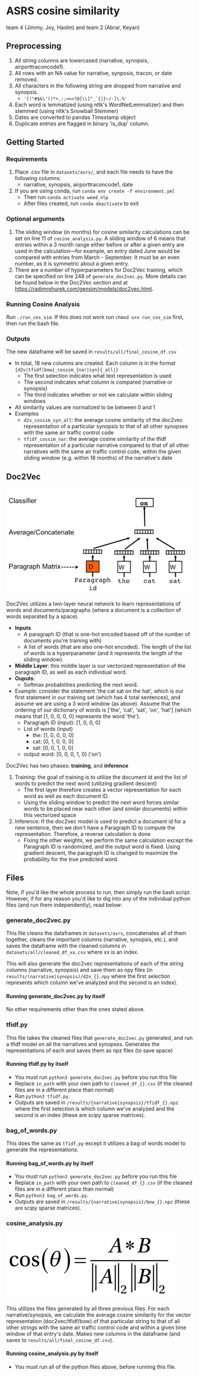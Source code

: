 # ASRS cosine similarity
team 4 (Jimmy, Joy, Haolin) and team 2 (Abrar, Keyan)

## Preprocessing
1. All string columns are lowercased (narrative, synopsis, airporttraconcode1).
2. All rows with an NA value for narrative, synposis, tracon, or date removed. 
3. All characters in the following string are dropped from narrative and synopsis.
    * ``'[!"#$&\'()*+,:;<=>?@[\\]^_`{|}~/-]\.%'``
4. Each word is lemmatized (using nltk's WordNetLemmatizer) and then stemmed (using nltk's Snowball Stemmer)
5. Dates are converted to pandas Timestamp object
6. Duplicate entries are flagged in binary 'is_dup' column.

## Getting Started
### Requirements
1. Place .csv file in `datasets/asrs/`, and each file needs to have the following columns:
   * narrative, synopsis, airporttraconcode1, date
2. If you are using conda, run `conda env create -f environment.yml`
    * Then run `conda activate weed_nlp`
    * After files created, run `conda deactivate` to exit
### Optional arguments
1. The sliding window (in months) for cosine similarity calculations can be set on line 11 of `cosine_analysis.py`. A sliding window of 6 means that entries within a 3 month range either before or after a given entry are used in the calculation—for example, an entry dated June would be compared with entries from March - September. It must be an even number, as it is symmetric about a given entry. 
2. There are a number of hyperparameters for Doc2Vec training, which can be specified on line 248 of `generate_doc2vec.py`. More details can be found below in the Doc2Vec section and at https://radimrehurek.com/gensim/models/doc2vec.html.
### Running Cosine Analysis
Run `./run_cos_sim`. If this does not work run `chmod u+x run_cos_sim` first, then run the bash file.

### Outputs 
The new dataframe will be saved in `results/all/final_cosine_df.csv`
* In total, 18 new columns are created. Each column is in the format `{d2v|tfidf|bow}_cossim_{nar|syn}{_all|}`
   * The first selection indicates what text representation is used
   * The second indicates what column is compared (narrative or synopsis)
   * The third indicates whether or not we calculate within sliding windows
* All similarity values are normalized to be between 0 and 1
* Examples
   * `d2v_cossim_syn_all`: the average cosine similarity of the doc2vec representation of a particular synopsis to that of all other synopses with the same air traffic control code
   * `tfidf_cossim_nar`: the average cosine similarity of the tfidf representation of a particular narrative compared to that of all other narratives with the same air traffic control code, within the given sliding window (e.g. within 18 months) of the narrative's date

## Doc2Vec
![Image of Doc2vec](images/d2v.png)

Doc2Vec utilizes a two-layer neural network to learn representations of words and documents/paragraphs (where a document is a collection of words separated by a space). 
* **Inputs**
   * A paragraph ID (that is one-hot encoded based off of the number of documents you're training with)
   * A list of words (that are also one-hot encoded). The length of the list of words is a hyperparameter (and it represents the length of the sliding window).
* **Middle Layer**: this middle layer is our vectorized representation of the paragraph ID, as well as each individual word.
* **Ouputs**:
   * Softmax probabilities predicting the next word.
* Example: consider the statement 'the cat sat on the hat', which is our first statement in our training set (which has 4 total sentences), and assume we are using a 3 word window (as above). Assume that the ordering of our dictionary of words is \['the', 'cat', 'sat', 'on', 'hat'\] (which means that \[1, 0, 0, 0, 0\] represents the word 'the').
   * Paragraph ID (input): \[1, 0, 0, 0\]
   * List of words (input)
      * the: \[1, 0, 0, 0, 0\]
      * cat: \[0, 1, 0, 0, 0\]
      * sat: \[0, 0, 1, 0, 0\]
   * output word: \[0, 0, 0, 1, 0\] ('on')


Doc2Vec has two phases: **training**, and **inference**
1. Training: the goal of training is to utilize the document id and the list of words to predict the next word (utilizing gradient descent)
   * The first layer therefore creates a vector representation for each word as well as each document ID.
   * Using the sliding window to predict the next word forces similar words to be placed near each other (and similar documents) within this vectorized space
2. Inference: If the doc2vec model is used to predict a document id for a new sentence, then we don't have a Paragraph ID to compute the representation. Therefore, a reverse calculation is done
   * Fixing the other weights, we perform the same calculation except the Paragraph ID is randomized, and the output word is fixed. Using gradient descent, the paragraph ID is changed to maximize the probability for the true predicted word.

## Files
Note, if you'd like the whole process to run, then simply run the bash script. However, if for any reason you'd like to dig into any of the individual python files (and run them independently), read below:

### generate_doc2vec.py
This file cleans the dataframes in `datasets/asrs`, concatenates all of them together, cleans the important columns (narrative, synopsis, etc.), and saves the dataframe with the cleaned columns in `datasets/all/cleaned_df_xx.csv` where xx is an index.
    
This will also generate the doc2vec representations of each of the string columns (narrative, synopsis) and save them as npy files (in `results/(narrative|synopsis)/d2v_{}.npy` where the first selection represents which column we've analyzed and the second is an index).

#### Running generate\_doc2vec.py by itself
No other requirements other than the ones stated above.

### tfidf.py
This file takes the cleaned files that `generate_doc2vec.py` generated, and run a tfidf model on all the narratives and synopses. Generates the representations of each and saves them as npz files (to save space)

#### Running tfidf.py by itself
* You must run `python3 generate_doc2vec.py` before you run this file
* Replace `in_path` with your own path to `cleaned_df_{}.csv` (if the cleaned files are in a different place than normal)
* Run `python3 tfidf.py`.
* Outputs are saved in `/results/{narrative|synopsis}/tfidf_{}.npz` where the first selection is which column we've analyzed and the second is an index (these are scipy sparse matrices).

### bag\_of\_words.py
This does the same as `tfidf.py` except it utilizes a bag of words model to generate the representations.

#### Running bag\_of\_words.py by itself
* You must run `python3 generate_doc2vec.py` before you run this file
* Replace `in_path` with your own path to `cleaned_df_{}.csv` (if the cleaned files are in a different place than normal)
* Run `python3 bag_of_words.py`.
* Outputs are saved in `/results/{narrative|synopsis}/bow_{}.npz` (these are scipy sparse matrices).


### cosine\_analysis.py
![equation](images/cosform.png)

This utilizes the files generated by all three previous files. For each narrative/synopsis, we calculate the average cosine similarity for the vector representation (doc2vec/tfidf/bow) of that particular string to that of all other strings with the same air traffic control code and within a given time window of that entry's date. Makes new columns in the dataframe (and saves to `results/all/final_cosine_df.csv`).

#### Running cosine\_analysis.py by itself
* You must run all of the python files above, before running this file.
